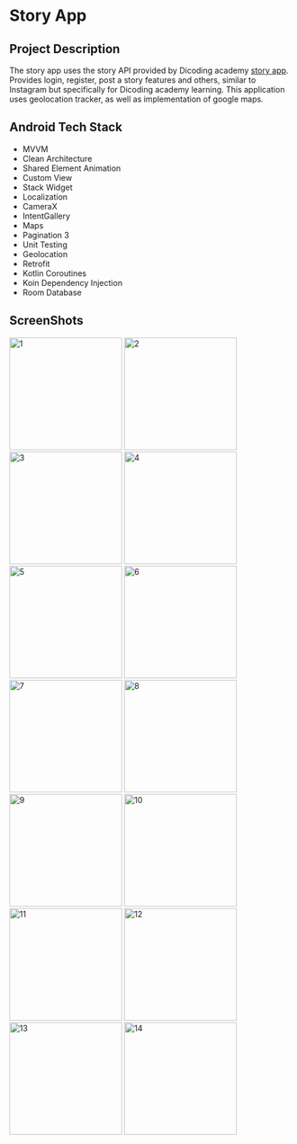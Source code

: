 # Story App
## Project Description
The story app uses the story API provided by Dicoding academy [story app](https://story-api.dicoding.dev/v1/). Provides login, register, post a story features and others, similar to Instagram but specifically for Dicoding academy learning. This application uses geolocation tracker, as well as implementation of google maps.

## Android Tech Stack
- MVVM
- Clean Architecture
- Shared Element Animation
- Custom View
- Stack Widget
- Localization
- CameraX
- IntentGallery
- Maps 
- Pagination 3
- Unit Testing
- Geolocation
- Retrofit
- Kotlin Coroutines
- Koin Dependency Injection
- Room Database

## ScreenShots
<img src="https://github.com/el-thobhy/Story-App/blob/master/screenshots/Screenshot_1693872050.png" alt="1" width="200"/> <img src="https://github.com/el-thobhy/Story-App/blob/master/screenshots/Screenshot_1693872070.png" alt="2" width="200"/> <img src="https://github.com/el-thobhy/Story-App/blob/master/screenshots/Screenshot_1693872095.png" alt="3" width="200"/> <img src="https://github.com/el-thobhy/Story-App/blob/master/screenshots/Screenshot_1693872103.png" alt="4" width="200"/> <img src="https://github.com/el-thobhy/Story-App/blob/master/screenshots/Screenshot_1693872115.png" alt="5" width="200"/> <img src="https://github.com/el-thobhy/Story-App/blob/master/screenshots/Screenshot_1693872124.png" alt="6" width="200"/> <img src="https://github.com/el-thobhy/Story-App/blob/master/screenshots/Screenshot_1693872196.png" alt="7" width="200"/> <img src="https://github.com/el-thobhy/Story-App/blob/master/screenshots/Screenshot_1693872273.png" alt="8" width="200"/> <img src="https://github.com/el-thobhy/Story-App/blob/master/screenshots/Screenshot_1693872281.png" alt="9" width="200"/> <img src="https://github.com/el-thobhy/Story-App/blob/master/screenshots/Screenshot_1693874048.png" alt="10" width="200"/> <img src="https://github.com/el-thobhy/Story-App/blob/master/screenshots/Screenshot_1693874100.png" alt="11" width="200"/> <img src="https://github.com/el-thobhy/Story-App/blob/master/screenshots/Screenshot_1693874394.png" alt="12" width="200"/>  <img src="https://github.com/el-thobhy/Story-App/blob/master/screenshots/Screenshot_1693874547.png" alt="13" width="200"/> <img src="https://github.com/el-thobhy/Story-App/blob/master/screenshots/Screenshot_1693874551.png" alt="14" width="200"/>